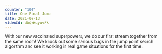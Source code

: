 ```yaml
---
counter: "100"
title: One Final Jump
date: 2021-06-13
videoId: dDQyHqyuvFk
---
```


With our new vaccinated superpowers, we do our first stream together from the same room! We knock out some serious bugs in the jump point search algorithm and see it working in real game situations for the first time.